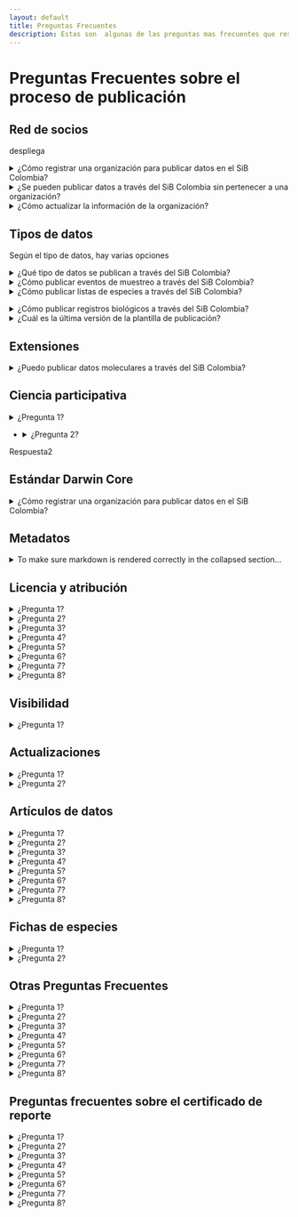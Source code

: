 ```yaml
---
layout: default
title: Preguntas Frecuentes
description: Estas son  algunas de las preguntas mas frecuentes que respondemos desde el SiB Colombia. 
---
```


# Preguntas Frecuentes sobre el proceso de publicación

## Red de socios
despliega

<details>
  <summary markdown="span">¿Cómo registrar  una organización para publicar datos en el SiB Colombia?</summary>
    
Para registrar su organización en el SiB Colombia y comenzar un proceso de publicación diligencie el siguiente [formulario](https://sibcolombia.net/registrate-como-publicador/) . La información registrada aquí nos permitirá contar con información básica sobre su organización y el tipo de datos a publicar. Una vez validemos la información consignada, enviaremos las credenciales para ingresar a la plataforma de publicación. Si tiene dudas sobre el proceso comuníquese directamente a sib@humboldt.org.co.
</details>

<details>
  <summary markdown="span">¿Se pueden publicar datos a través del SiB Colombia sin pertenecer a una organización?</summary>
    
El SiB Colombia es una red de organizaciones, si desea publicar datos sobre biodiversidad y no pertenece a una organización, puede contactar un grupo de investigación en una universidad, red o asociación de especialistas, para que respalden su publicación como organización. También puede hacer uso de plataformas de ciencia ciudadana como [eBird](https://play.google.com/store/apps/details?id=edu.cornell.birds.ebird&hl=es_419) o [iNaturalist](https://play.google.com/store/apps/details?id=org.inaturalist.android&hl=es_419), los datos que se publican a través de estas plataformas eventualmente serán visibles en el [SiB Colombia](https://sibcolombia.net/) y [GBIF](https://www.gbif.org/). 
</details>

<details> 
  <summary markdown="span">¿Cómo actualizar la información de la organización?</summary>
    
Envíe un correo a sib@humboldt.org.co indicando la intención de actualizar la información de la organización e indicando los campos que desea actualizar.
</details>

## Tipos de datos

Según el tipo de datos, hay varias opciones

<details>
<summary markdown="span">¿Qué tipo de datos se publican a través del SiB Colombia?</summary>

Conoce más sobre los tipos de datos que se pueden publicar a través del SiB Colombia en el siguiente [enlace](https://sibcolombia.net/tipos-de-datos/).

</details>

<details>
  <summary markdown="span">¿Cómo publicar eventos de muestreo a través del SiB Colombia?</summary>
    
Conoce el modelo, procesos, herramientas y mejores prácticas para publicar datos e información a través del SiB Colombia, los cuales puedes consultar en la [Guía para la publicación de datos e información](https://sibcolombia.net/guia-de-publicacion/). Encuentra información adicional sobre la publicación de los eventos de muestreo en el siguiente [enlace](https://sites.google.com/humboldt.org.co/wikisib/publicar/eventos-de-muestreo?authuser=0).

</details>

<details>
  <summary markdown="span">¿Cómo publicar listas de especies  a través del SiB Colombia?</summary>
    
Conoce el modelo, procesos, herramientas y mejores prácticas para publicar datos e información a través del SiB Colombia, los cuales puedes consultar en la [Guía para la publicación de datos e información](https://sibcolombia.net/guia-de-publicacion/). Encuentra información adicional sobre la publicación de listas de especie en el siguiente [enlace](https://sites.google.com/humboldt.org.co/wikisib/publicar/listas-de-especies?authuser=0). 
    </details>
<details>
  <summary markdown="span">¿Cómo publicar registros biológicos a través del SiB Colombia?</summary>
    
Conoce el modelo, procesos, herramientas y mejores prácticas para publicar datos e información a través del SiB Colombia, los cuales puedes consultar en la [Guía para la publicación de datos e información](https://sibcolombia.net/guia-de-publicacion/). En la guía conocerás las rutas para la publicación de los datos (Ruta A. Publicación de datos voluntaria y Ruta B. Publicación de datos por permiso de recolección). 
    
Para la publicación de registros biológicos debes tener en cuenta lo siguiente que pueden corresponder a observaciones o registros asociados a colecciones biológicas.  
    
- Son  **observaciones** si los datos corresponden a avistamientos directos de especímenes o  colectas temporales donde el individuo se libera en el mismo lugar que se encontró, y adicionalmente el registro no es soportado por un espécimen preservado. En ocasiones la observación es soportada con una fotografía, un sonido u otro soporte digital. Para publicar información de observaciones diríjase al siguiente [enlace](https://sites.google.com/humboldt.org.co/wikisib/publicar/observaciones?authuser=0).
- Son **colecciones** si los datos corresponden  a registros que tienen un voucher o soporte de referencia físico que es evidencia de la captura in situ (en su hábitat natural) del ejemplar biológico, como los especímenes que  se encuentran preservados en colecciones biológicas o museos de historia natural. Para publicar información de Colecciones diríjase al siguiente [enlace](https://sites.google.com/humboldt.org.co/wikisib/publicar/colecciones?authuser=0). 

</details>
<details>
  <summary markdown="span">¿Cuál es la última versión de la plantilla de publicación?</summary>
    
La última versión de las plantillas  de publicación para registros biológicos, listas y eventos de muestreo, se encuentra disponibles en el siguiente [enlace](https://sites.google.com/humboldt.org.co/wikisib/publicar/plantillas/historial-de-versiones-plantilla-registros-biol%C3%B3gicos#h.p_UVTgawAWfuCH), donde también puede revisar las versiones anteriores de cada plantilla.
    </details>
    
## Extensiones

<details> <summary markdown="span">¿Puedo publicar datos moleculares a través del SiB Colombia?</summary>
    
Puede publicar datos basados en secuencias a través del SiB Colombia, ya sea como registros biológicos, listas de especies o eventos de muestreo.

En primer lugar debe determinar el tipo de publicación para sus datos moleculares :

- Si sus datos contienen evidencia de organismos identificados (por taxones) en un momento y lugar determinados, puede elegir un evento de muestreo o un conjunto de datos de ocurrencia.

- Si sus datos contienen un inventario de evidencia de organismos identificados (por taxones) en un contexto dado (por ejemplo, geográfico o temático), puede elegir un conjunto de datos de lista de especies.

Tenga en cuenta que para relacionar los datos con las secuencias en sí, debe compartir el enlace a la secuencia en Genbank u otra base de datos de secuencia de nucleótidos relevante, para esto puede usar el elemento Darwin Core [associatedSequences](https://dwc.tdwg.org/terms/#dwc:associatedSequences) o a través de la extensión de Amplificación [GGBN](http://rs.gbif.org/extension/ggbn/amplification.xml).
    </details>
    
## Ciencia participativa

<details>
  <summary markdown="span">¿Pregunta 1?</summary>
Prueba de html5
 <a href="https://sibcolombia.net/registrate-como-publicador/">
formulario</a>  funciona, **pero duncionara más**?
Necesito *probar* si sirven las otras
- fgfgfg
- dffdf
dsdsf
  
1 fdfdfg
2 sdfdsfsdf
 
ente
    </details>
- <details>
  <summary markdown="span">¿Pregunta 2?</summary>
Respuesta2
</details>

## Estándar Darwin Core

<details>
  <summary markdown="span">¿Cómo registrar  una organización para publicar datos en el SiB Colombia?</summary>
    
Para registrar su organización en el SiB Colombia y comenzar un proceso de publicación diligencie el siguiente [formulario](https://sibcolombia.net/registrate-como-publicador/) . La información registrada aquí nos permitirá contar con información básica sobre su organización y el tipo de datos a publicar. Una vez validemos la información consignada, enviaremos las credenciales para ingresar a la plataforma de publicación. Si tiene dudas sobre el proceso comuníquese directamente a sib@humboldt.org.co.
</details>

## Metadatos

<details>
<summary>To make sure markdown is rendered correctly in the collapsed section...</summary>

 1. Put an **empty line** after the `<summary>` block.
 2. *Insert your markdown syntax*
 3. Put an **empty line** before the `</details>` tag
<a href="https://sibcolombia.net/registrate-como-publicador/">
formulario</a>
 
</details>

## Licencia y atribución

 <details>
  <summary markdown="span">¿Pregunta 1?</summary>
Respuesta 1
    </details>
<details>
  <summary markdown="span">¿Pregunta 2?</summary>
Respuesta2
</details>
 <details>
  <summary markdown="span">¿Pregunta 3?</summary>
Respuesta 3
    </details>
<details>
  <summary markdown="span">¿Pregunta 4?</summary>
Respuesta4
</details>
<details>
  <summary markdown="span">¿Pregunta 5?</summary>
Respuesta 5
    </details>
     <details>
  <summary markdown="span">¿Pregunta 6?</summary>
Respuesta 6
    </details>
<details>
  <summary markdown="span">¿Pregunta 7?</summary>
Respuesta7
</details>
 <details>
  <summary markdown="span">¿Pregunta 8?</summary>
Respuesta 8
    </details>
    
## Visibilidad

 <details>
  <summary markdown="span">¿Pregunta 1?</summary>
Respuesta 1
    </details>

## Actualizaciones

 <details>
  <summary markdown="span">¿Pregunta 1?</summary>
Respuesta 1
    </details>
<details>
  <summary markdown="span">¿Pregunta 2?</summary>
Respuesta2
</details>

## Artículos de datos

 <details>
  <summary markdown="span">¿Pregunta 1?</summary>
Respuesta 1
    </details>
<details>
  <summary markdown="span">¿Pregunta 2?</summary>
Respuesta2
</details>
 <details>
  <summary markdown="span">¿Pregunta 3?</summary>
Respuesta 3
    </details>
<details>
  <summary markdown="span">¿Pregunta 4?</summary>
Respuesta4
</details>
<details>
  <summary markdown="span">¿Pregunta 5?</summary>
Respuesta 5
    </details>
     <details>
  <summary markdown="span">¿Pregunta 6?</summary>
Respuesta 6
    </details>
<details>
  <summary markdown="span">¿Pregunta 7?</summary>
Respuesta7
</details>
 <details>
  <summary markdown="span">¿Pregunta 8?</summary>
Respuesta 8
    </details>


## Fichas de especies

 <details>
  <summary markdown="span">¿Pregunta 1?</summary>
Respuesta 1
    </details>
<details>
  <summary markdown="span">¿Pregunta 2?</summary>
Respuesta2
</details>

## Otras Preguntas Frecuentes 

 <details>
  <summary markdown="span">¿Pregunta 1?</summary>
Respuesta 1
    </details>
<details>
  <summary markdown="span">¿Pregunta 2?</summary>
Respuesta2
</details>
 <details>
  <summary markdown="span">¿Pregunta 3?</summary>
Respuesta 3
    </details>
<details>
  <summary markdown="span">¿Pregunta 4?</summary>
Respuesta4
</details>
<details>
  <summary markdown="span">¿Pregunta 5?</summary>
Respuesta 5
    </details>
     <details>
  <summary markdown="span">¿Pregunta 6?</summary>
Respuesta 6
    </details>
<details>
  <summary markdown="span">¿Pregunta 7?</summary>
Respuesta7
</details>
 <details>
  <summary markdown="span">¿Pregunta 8?</summary>
Respuesta 8
    </details>



## Preguntas frecuentes sobre el certificado de reporte

 <details>
  <summary markdown="span">¿Pregunta 1?</summary>
Respuesta 1
    </details>
<details>
  <summary markdown="span">¿Pregunta 2?</summary>
Respuesta2
</details>
 <details>
  <summary markdown="span">¿Pregunta 3?</summary>
Respuesta 3
    </details>
<details>
  <summary markdown="span">¿Pregunta 4?</summary>
Respuesta4
</details>
<details>
  <summary markdown="span">¿Pregunta 5?</summary>
Respuesta 5
    </details>
     <details>
  <summary markdown="span">¿Pregunta 6?</summary>
Respuesta 6
    </details>
<details>
  <summary markdown="span">¿Pregunta 7?</summary>
Respuesta7
</details>
 <details>
  <summary markdown="span">¿Pregunta 8?</summary>
Respuesta 8
    </details>
